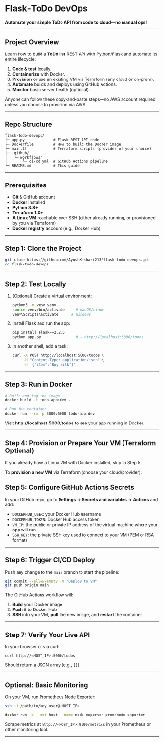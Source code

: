 #  Flask‑ToDo DevOps

**Automate your simple ToDo API from code to cloud—no manual ops!**

---

##  Project Overview

Learn how to build a **ToDo list** REST API with Python/Flask and automate its entire lifecycle:

1. **Code & test** locally.
2. **Containerize** with Docker.
3. **Provision** or use an existing VM via Terraform (any cloud or on-prem).
4. **Automate** builds and deploys using GitHub Actions.
5. **Monitor** basic server health (optional).

Anyone can follow these copy‑and‑paste steps—no AWS account required unless you choose to provision via AWS.

---

##  Repo Structure

```text
flask-todo-devops/
├─ app.py             # Flask REST API code
├─ Dockerfile         # How to build the Docker image
├─ main.tf            # Terraform scripts (provider of your choice)
├─ .github/
│   └─ workflows/
│       └─ ci-cd.yml  # GitHub Actions pipeline
└─ README.md          # This guide
```

---

##  Prerequisites

- **Git** & GitHub account
- **Docker** installed
- **Python 3.8+**
- **Terraform 1.0+**
- **A Linux VM** reachable over SSH (either already running, or provisioned by you via Terraform)
- **Docker registry** account (e.g., Docker Hub)

---

## Step 1: Clone the Project

```bash
git clone https://github.com/AyushKeshari213/flask-todo-devops.git
cd flask-todo-devops
```

---

## Step 2: Test Locally

1. (Optional) Create a virtual environment:
   ```bash
   python3 -m venv venv
   source venv/bin/activate     # macOS/Linux
   venv\Scripts\activate      # Windows
   ```
2. Install Flask and run the app:
   ```bash
   pip install Flask==2.2.5
   python app.py                # → http://localhost:5000/todos
   ```
3. In another shell, add a task:
   ```bash
   curl -X POST http://localhost:5000/todos \
        -H "Content-Type: application/json" \
        -d '{"item":"Buy milk"}'
   ```

---

## Step 3: Run in Docker

```bash
# Build and tag the image
docker build -t todo-app:dev .

# Run the container
docker run --rm -p 5000:5000 todo-app:dev
```

Visit **http://localhost:5000/todos** to see your app running in Docker.

---

## Step 4: Provision or Prepare Your VM (Terraform Optional)

If you already have a Linux VM with Docker installed, skip to Step 5.

To **provision a new VM** via Terraform (choose your cloud/provider):



## Step 5: Configure GitHub Actions Secrets

In your GitHub repo, go to **Settings → Secrets and variables → Actions** and add:

- `DOCKERHUB_USER`: your Docker Hub username
- `DOCKERHUB_TOKEN`: Docker Hub access token
- `VM_IP`: the public or private IP address of the virtual machine where your app will run
- `SSH_KEY`: the private SSH key used to connect to your VM (PEM or RSA format)

---

## Step 6: Trigger CI/CD Deploy

Push any change to the `main` branch to start the pipeline:

```bash
git commit --allow-empty -m "Deploy to VM"
git push origin main
```

The GitHub Actions workflow will:
1. **Build** your Docker image
2. **Push** it to Docker Hub
3. **SSH** into your VM, **pull** the new image, and **restart** the container

---

## Step 7: Verify Your Live API

In your browser or via curl:

```bash
curl http://<HOST_IP>:5000/todos
```
Should return a JSON array (e.g., `[]`).

---

## Optional: Basic Monitoring

On your VM, run Prometheus Node Exporter:

```bash
ssh -i /path/to/key user@<HOST_IP>

docker run -d --net host --name node-exporter prom/node-exporter
```

Scrape metrics at `http://<HOST_IP>:9100/metrics` in your Prometheus or other monitoring tool.

---


